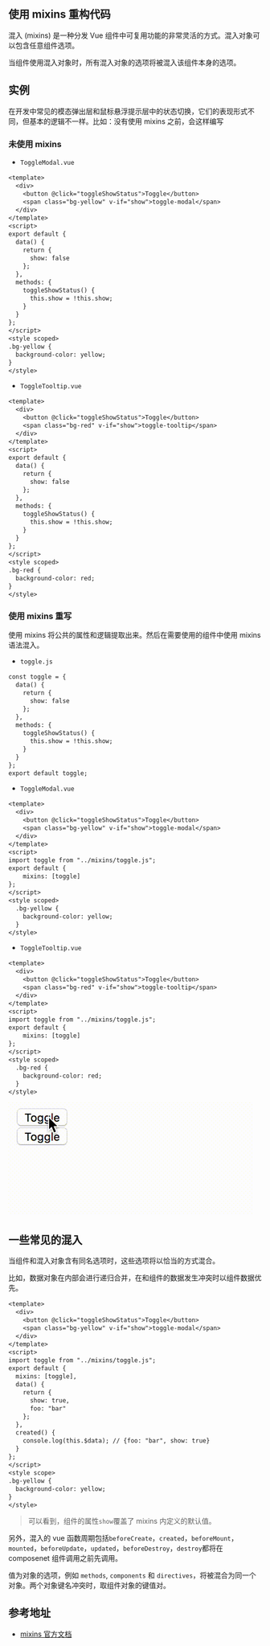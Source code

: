 ## 使用 mixins 重构代码

混入 (mixins) 是一种分发 Vue 组件中可复用功能的非常灵活的方式。混入对象可以包含任意组件选项。

当组件使用混入对象时，所有混入对象的选项将被混入该组件本身的选项。

## 实例

在开发中常见的模态弹出层和鼠标悬浮提示层中的状态切换，它们的表现形式不同，但基本的逻辑不一样。比如：没有使用 mixins 之前，会这样编写

### 未使用 mixins

- `ToggleModal.vue`

```
<template>
  <div>
    <button @click="toggleShowStatus">Toggle</button>
    <span class="bg-yellow" v-if="show">toggle-modal</span>
  </div>
</template>
<script>
export default {
  data() {
    return {
      show: false
    };
  },
  methods: {
    toggleShowStatus() {
      this.show = !this.show;
    }
  }
};
</script>
<style scoped>
.bg-yellow {
  background-color: yellow;
}
</style>
```

- `ToggleTooltip.vue`

```
<template>
  <div>
    <button @click="toggleShowStatus">Toggle</button>
    <span class="bg-red" v-if="show">toggle-tooltip</span>
  </div>
</template>
<script>
export default {
  data() {
    return {
      show: false
    };
  },
  methods: {
    toggleShowStatus() {
      this.show = !this.show;
    }
  }
};
</script>
<style scoped>
.bg-red {
  background-color: red;
}
</style>
```

### 使用 mixins 重写

使用 mixins 将公共的属性和逻辑提取出来。然后在需要使用的组件中使用 mixins 语法混入。

- `toggle.js`

```
const toggle = {
  data() {
    return {
      show: false
    };
  },
  methods: {
    toggleShowStatus() {
      this.show = !this.show;
    }
  }
};
export default toggle;
```

- `ToggleModal.vue`

```
<template>
  <div>
    <button @click="toggleShowStatus">Toggle</button>
    <span class="bg-yellow" v-if="show">toggle-modal</span>
  </div>
</template>
<script>
import toggle from "../mixins/toggle.js";
export default {
    mixins: [toggle]
};
</script>
<style scoped>
  .bg-yellow {
    background-color: yellow;
  }
</style>
```

- `ToggleTooltip.vue`

```
<template>
  <div>
    <button @click="toggleShowStatus">Toggle</button>
    <span class="bg-red" v-if="show">toggle-tooltip</span>
  </div>
</template>
<script>
import toggle from "../mixins/toggle.js";
export default {
    mixins: [toggle]
};
</script>
<style scoped>
  .bg-red {
    background-color: red;
  }
</style>
```

![](/assets/vue/vue-toggle-mixins.gif)

## 一些常见的混入

当组件和混入对象含有同名选项时，这些选项将以恰当的方式混合。

比如，数据对象在内部会进行递归合并，在和组件的数据发生冲突时以组件数据优先。

```
<template>
  <div>
    <button @click="toggleShowStatus">Toggle</button>
    <span class="bg-yellow" v-if="show">toggle-modal</span>
  </div>
</template>
<script>
import toggle from "../mixins/toggle.js";
export default {
  mixins: [toggle],
  data() {
    return {
      show: true,
      foo: "bar"
    };
  },
  created() {
    console.log(this.$data); // {foo: "bar", show: true}
  }
};
</script>
<style scope>
.bg-yellow {
  background-color: yellow;
}
</style>
```

> 可以看到，组件的属性`show`覆盖了 mixins 内定义的默认值。

另外，混入的 vue 函数周期包括`beforeCreate`，`created`，`beforeMount`，`mounted`，`beforeUpdate`，`updated`，`beforeDestroy`，`destroy`都将在 composenet 组件调用之前先调用。

值为对象的选项，例如 `methods`, `components` 和 `directives`，将被混合为同一个对象。两个对象键名冲突时，取组件对象的键值对。

## 参考地址

- [mixins 官方文档](https://cn.vuejs.org/v2/guide/mixins.html)
